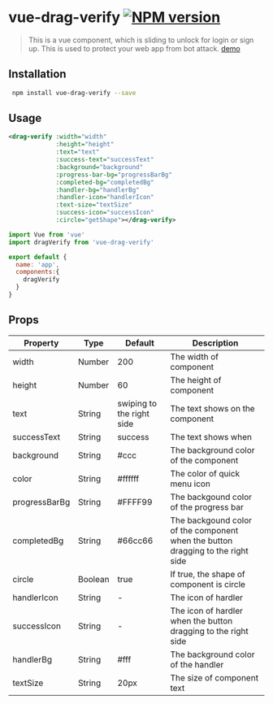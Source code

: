 # vue-drag-verify [![NPM version](https://img.shields.io/npm/v/vue-drag-verify.svg)](https://www.npmjs.com/package/vue-drag-verify)

> This is a vue component, which is sliding to unlock for login or sign up. This is used to protect your web app from bot attack.
[demo](https://ashleylv.github.io/vue-drag-verify/)

## Installation

``` bash
 npm install vue-drag-verify --save
```

## Usage
``` xml
<drag-verify :width="width" 
			 :height="height" 
			 :text="text" 
			 :success-text="successText" 
			 :background="background" 
			 :progress-bar-bg="progressBarBg" 
			 :completed-bg="completedBg" 
			 :handler-bg="handlerBg" 
			 :handler-icon="handlerIcon" 
			 :text-size="textSize" 
			 :success-icon="successIcon" 
			 :circle="getShape"></drag-verify>
```

``` javascript
import Vue from 'vue'
import dragVerify from 'vue-drag-verify'

export default {
  name: 'app',
  components:{
    dragVerify
  }
}
```
## Props

Property|Type|Default|Description
---|---|---|---
width|Number|200|The width of component
height|Number|60|The height of component
text|String|swiping to the right side|The text shows on the component
successText|String|success|The text shows when 
background|String|#ccc|The background color of the component
color|String|#ffffff|The color of quick menu icon
progressBarBg|String|#FFFF99|The backgound color of the progress bar
completedBg|String|#66cc66|The backgound color of the component when the button dragging to the right side
circle|Boolean|true|If true, the shape of component is circle
handlerIcon|String|-|The icon of hardler
successIcon|String|-|The icon of hardler when the button dragging to the right side
handlerBg|String|#fff|The background color of the handler
textSize|String|20px|The size of component text
